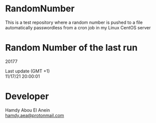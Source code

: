 # RandomNumber    
This is a test repository where a random number is pushed to a file automatically passwordless from a cron job in my Linux CentOS server    
# Random Number of the last run   
20177
      
Last update (GMT +1)    
11/17/21 20:00:01
# Developer    
Hamdy Abou El Anein   
hamdy.aea@protonmail.com
